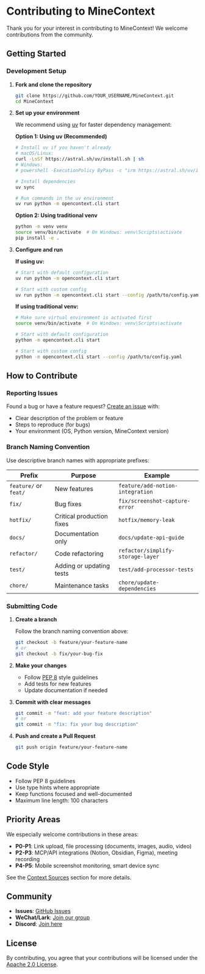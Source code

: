# Contributing to MineContext

Thank you for your interest in contributing to MineContext! We welcome contributions from the community.

## Getting Started

### Development Setup

1. **Fork and clone the repository**

   ```bash
   git clone https://github.com/YOUR_USERNAME/MineContext.git
   cd MineContext
   ```
2. **Set up your environment**

   We recommend using [uv](https://docs.astral.sh/uv/) for faster dependency management:

   **Option 1: Using uv (Recommended)**

   ```bash
   # Install uv if you haven't already
   # macOS/Linux:
   curl -LsSf https://astral.sh/uv/install.sh | sh
   # Windows:
   # powershell -ExecutionPolicy ByPass -c "irm https://astral.sh/uv/install.ps1 | iex"

   # Install dependencies
   uv sync

   # Run commands in the uv environment
   uv run python -m opencontext.cli start
   ```

   **Option 2: Using traditional venv**

   ```bash
   python -m venv venv
   source venv/bin/activate  # On Windows: venv\Scripts\activate
   pip install -e .
   ```
3. **Configure and run**

   **If using uv:**
   ```bash
   # Start with default configuration
   uv run python -m opencontext.cli start

   # Start with custom config
   uv run python -m opencontext.cli start --config /path/to/config.yaml
   ```

   **If using traditional venv:**
   ```bash
   # Make sure virtual environment is activated first
   source venv/bin/activate  # On Windows: venv\Scripts\activate

   # Start with default configuration
   python -m opencontext.cli start

   # Start with custom config
   python -m opencontext.cli start --config /path/to/config.yaml
   ```

## How to Contribute

### Reporting Issues

Found a bug or have a feature request? [Create an issue](https://github.com/volcengine/MineContext/issues) with:

- Clear description of the problem or feature
- Steps to reproduce (for bugs)
- Your environment (OS, Python version, MineContext version)

### Branch Naming Convention

Use descriptive branch names with appropriate prefixes:

| Prefix                    | Purpose                   | Example                             |
| ------------------------- | ------------------------- | ----------------------------------- |
| `feature/` or `feat/` | New features              | `feature/add-notion-integration`  |
| `fix/`                  | Bug fixes                 | `fix/screenshot-capture-error`    |
| `hotfix/`               | Critical production fixes | `hotfix/memory-leak`              |
| `docs/`                 | Documentation only        | `docs/update-api-guide`           |
| `refactor/`             | Code refactoring          | `refactor/simplify-storage-layer` |
| `test/`                 | Adding or updating tests  | `test/add-processor-tests`        |
| `chore/`                | Maintenance tasks         | `chore/update-dependencies`       |

### Submitting Code

1. **Create a branch**

   Follow the branch naming convention above:

   ```bash
   git checkout -b feature/your-feature-name
   # or
   git checkout -b fix/your-bug-fix
   ```
2. **Make your changes**

   - Follow [PEP 8](https://pep8.org/) style guidelines
   - Add tests for new features
   - Update documentation if needed
3. **Commit with clear messages**

   ```bash
   git commit -m "feat: add your feature description"
   # or
   git commit -m "fix: fix your bug description"
   ```
4. **Push and create a Pull Request**

   ```bash
   git push origin feature/your-feature-name
   ```

## Code Style

- Follow PEP 8 guidelines
- Use type hints where appropriate
- Keep functions focused and well-documented
- Maximum line length: 100 characters

## Priority Areas

We especially welcome contributions in these areas:

- **P0-P1**: Link upload, file processing (documents, images, audio, video)
- **P2-P3**: MCP/API integrations (Notion, Obsidian, Figma), meeting recording
- **P4-P5**: Mobile screenshot monitoring, smart device sync

See the [Context Sources](README.md#-context-source) section for more details.

## Community

- **Issues**: [GitHub Issues](https://github.com/volcengine/MineContext/issues)
- **WeChat/Lark**: [Join our group](https://bytedance.larkoffice.com/wiki/Hg6VwrxnTiXtWUkgHexcFTqrnpg)
- **Discord**: [Join here](https://discord.gg/tGj7RQ3nUR)

## License

By contributing, you agree that your contributions will be licensed under the [Apache 2.0 License](LICENSE).
